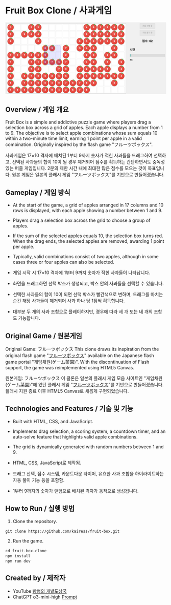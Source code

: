# Fruit Box Clone / 사과게임

![Fruit Box Clone](result.png)

## Overview / 게임 개요

Fruit Box is a simple and addictive puzzle game where players drag a selection box across a grid of apples. Each apple displays a number from 1 to 9. The objective is to select apple combinations whose sum equals 10 within a two-minute time limit, earning 1 point per apple in a valid combination. Originally inspired by the flash game "フルーツボックス".

사과게임은 17×10 격자에 배치된 1부터 9까지 숫자가 적힌 사과들을 드래그하여 선택하고, 선택된 사과들의 합이 10이 될 경우 제거되어 점수를 획득하는 간단하면서도 중독성 있는 퍼즐 게임입니다. 2분의 제한 시간 내에 최대한 많은 점수를 모으는 것이 목표입니다. 원본 게임은 일본의 플래시 게임 "フルーツボックス"를 기반으로 만들어졌습니다.

## Gameplay / 게임 방식

- At the start of the game, a grid of apples arranged in 17 columns and 10 rows is displayed, with each apple showing a number between 1 and 9.
- Players drag a selection box across the grid to choose a group of apples.
- If the sum of the selected apples equals 10, the selection box turns red. When the drag ends, the selected apples are removed, awarding 1 point per apple.
- Typically, valid combinations consist of two apples, although in some cases three or four apples can also be selected.

- 게임 시작 시 17×10 격자에 1부터 9까지 숫자가 적힌 사과들이 나타납니다.
- 화면을 드래그하면 선택 박스가 생성되고, 박스 안의 사과들을 선택할 수 있습니다.
- 선택한 사과들의 합이 10이 되면 선택 박스가 빨간색으로 변하며, 드래그를 마치는 순간 해당 사과들이 제거되어 사과 하나 당 1점씩 획득합니다.
- 대부분 두 개의 사과 조합으로 플레이하지만, 경우에 따라 세 개 또는 네 개의 조합도 가능합니다.

## Original Game / 원본게임

Original Game: フルーツボックス
This clone draws its inspiration from the original flash game "[フルーツボックス](https://www.gamesaien.com/game/fruit_box_a/)" available on the Japanese flash game portal "게임채원(ゲーム菜園)". With the discontinuation of Flash support, the game was reimplemented using HTML5 Canvas.

원본게임: フルーツボックス
이 클론은 일본의 플래시 게임 모음 사이트인 "게임채원(ゲーム菜園)"에 있던 플래시 게임 "[フルーツボックス](https://www.gamesaien.com/game/fruit_box_a/)"를 기반으로 만들어졌습니다. 플래시 지원 종료 이후 HTML5 Canvas로 새롭게 구현되었습니다.

## Technologies and Features / 기술 및 기능

- Built with HTML, CSS, and JavaScript.
- Implements drag selection, a scoring system, a countdown timer, and an auto-solve feature that highlights valid apple combinations.
- The grid is dynamically generated with random numbers between 1 and 9.

- HTML, CSS, JavaScript로 제작됨.
- 드래그 선택, 점수 시스템, 카운트다운 타이머, 유효한 사과 조합을 하이라이트하는 자동 풀이 기능 등을 포함함.
- 1부터 9까지의 숫자가 랜덤으로 배치된 격자가 동적으로 생성됩니다.

## How to Run / 실행 방법

1. Clone the repository.
```
git clone https://github.com/kairess/fruit-box.git
```

2. Run the game.
```
cd fruit-box-clone
npm install
npm run dev
```

## Created by / 제작자

- YouTube [빵형의 개발도상국](https://www.youtube.com/@bbanghyong)
- ChatGPT o3-mini-high [Prompt](https://chatgpt.com/share/679f5aa2-ef04-8002-b3a8-134db27e0bb6)
